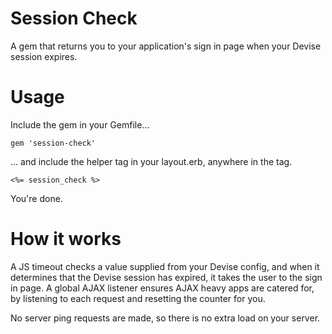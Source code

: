 # Session Check

A gem that returns you to your application's sign in page when your Devise session expires.

# Usage

Include the gem in your Gemfile...

    gem 'session-check'

... and include the helper tag in your layout.erb, anywhere in the _<head>_ tag.

    <%= session_check %>

You're done.

# How it works

A JS timeout checks a value supplied from your Devise config, and when it determines that the Devise session has expired,
it takes the user to the sign in page. A global AJAX listener ensures AJAX heavy apps are catered for, by listening to each
request and resetting the counter for you.

No server ping requests are made, so there is no extra load on your server.